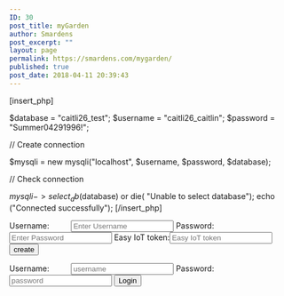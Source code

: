 ```yaml
---
ID: 30
post_title: myGarden
author: Smardens
post_excerpt: ""
layout: page
permalink: https://smardens.com/mygarden/
published: true
post_date: 2018-04-11 20:39:43
---
```

[insert_php]


$database = "caitli26_test";
$username = "caitli26_caitlin";
$password = "Summer04291996!";

// Create connection


$mysqli = new mysqli("localhost", $username, $password, $database);

// Check connection


$mysqli->select_db($database) or die( "Unable to select database");
echo ("Connected successfully");
[/insert_php]
<div class="login-page">
<div class="form">
<form class="register-form">
<label>Username:          </label><input type="text" placeholder="Enter Username" id="usernamereg" required>
<label>Password:           </label><input type="password" placeholder="Enter Password" id="passwordreg" required>
<label>Easy IoT token:</label><input type="text" placeholder="Easy IoT token" id="easyTokenreg" required>
<button>create</button>
</form>
<form class="login-form">
<label>Username:          </label><input type="text" placeholder="username" id="username" required>
<label>Password:           </label><input type="password" placeholder="password" id="password" required>
<button onclick="validate()"/>Login</button></form></div>
</div>